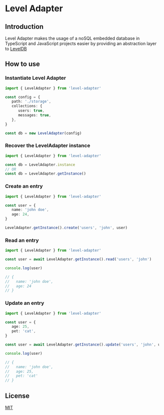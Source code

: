 # Level Adapter

## Introduction

Level Adapter makes the usage of a noSQL embedded database in TypeScript and JavaScript projects easier by providing an abstraction layer to [LevelDB](https://github.com/google/leveldb)

## How to use

### Instantiate Level Adapter

```typescript
import { LevelAdapter } from 'level-adapter'

const config = {
   path: './storage',
   collections: {
      users: true,
      messages: true,
   },
}

const db = new LevelAdapter(config)
```

### Recover the LevelAdapter instance

```typescript
import { LevelAdapter } from 'level-adapter'

const db = LevelAdapter.instance
// OR
const db = LevelAdapter.getInstance()
```

### Create an entry

```typescript
import { LevelAdapter } from 'level-adapter'

const user = {
   name: 'john doe',
   age: 24,
}

LevelAdapter.getInstance().create('users', 'john', user)
```

### Read an entry

```typescript
import { LevelAdapter } from 'level-adapter'

const user = await LevelAdapter.getInstance().read('users', 'john')

console.log(user)

// {
//   name: 'john doe',
//   age: 24
// }
```

### Update an entry

```typescript
import { LevelAdapter } from 'level-adapter'

const user = {
   age: 25,
   pet: 'cat',
}

const user = await LevelAdapter.getInstance().update('users', 'john', user)

console.log(user)

// {
//   name: 'john doe',
//   age: 25,
//   pet: 'cat'
// }
```

## License

[MIT](https://choosealicense.com/licenses/mit/#)
